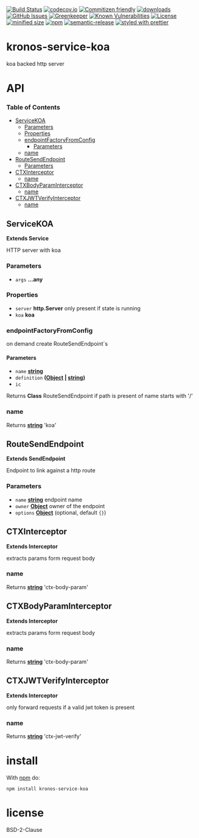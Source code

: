 [![Build Status](https://secure.travis-ci.org/Kronos-Integration/service-koa.png)](http://travis-ci.org/Kronos-Integration/service-koa)
[![codecov.io](http://codecov.io/github/Kronos-Integration/service-koa/coverage.svg?branch=master)](http://codecov.io/github/Kronos-Integration/service-koa?branch=master)
[![Commitizen friendly](https://img.shields.io/badge/commitizen-friendly-brightgreen.svg)](http://commitizen.github.io/cz-cli/)
[![downloads](http://img.shields.io/npm/dm/service-koa.svg?style=flat-square)](https://npmjs.org/package/service-koa)
[![GitHub Issues](https://img.shields.io/github/issues/Kronos-Integration/service-koa.svg?style=flat-square)](https://github.com/Kronos-Integration/service-koa/issues)
[![Greenkeeper](https://badges.greenkeeper.io/Kronos-Integration/service-koa.svg)](https://greenkeeper.io/)
[![Known Vulnerabilities](https://snyk.io/test/github/Kronos-Integration/service-koa/badge.svg)](https://snyk.io/test/github/Kronos-Integration/service-koa)
[![License](https://img.shields.io/badge/License-BSD%203--Clause-blue.svg)](https://opensource.org/licenses/BSD-3-Clause)
[![minified size](https://badgen.net/bundlephobia/min/@kronos-integration/service-koa)](https://bundlephobia.com/result?p=@kronos-integration/service-koa)
[![npm](https://img.shields.io/npm/v/@kronos-integration/service-koa.svg)](https://www.npmjs.com/package/@kronos-integration/service-koa)
[![semantic-release](https://img.shields.io/badge/%20%20%F0%9F%93%A6%F0%9F%9A%80-semantic--release-e10079.svg)](https://github.com/Kronos-Integration/service-koa)
[![styled with prettier](https://img.shields.io/badge/styled_with-prettier-ff69b4.svg)](https://github.com/prettier/prettier)

# kronos-service-koa

koa backed http server

# API

<!-- Generated by documentation.js. Update this documentation by updating the source code. -->

### Table of Contents

-   [ServiceKOA](#servicekoa)
    -   [Parameters](#parameters)
    -   [Properties](#properties)
    -   [endpointFactoryFromConfig](#endpointfactoryfromconfig)
        -   [Parameters](#parameters-1)
    -   [name](#name)
-   [RouteSendEndpoint](#routesendendpoint)
    -   [Parameters](#parameters-2)
-   [CTXInterceptor](#ctxinterceptor)
    -   [name](#name-1)
-   [CTXBodyParamInterceptor](#ctxbodyparaminterceptor)
    -   [name](#name-2)
-   [CTXJWTVerifyInterceptor](#ctxjwtverifyinterceptor)
    -   [name](#name-3)

## ServiceKOA

**Extends Service**

HTTP server with koa

### Parameters

-   `args` **...any** 

### Properties

-   `server` **http.Server** only present if state is running
-   `koa` **koa** 

### endpointFactoryFromConfig

on demand create RouteSendEndpoint´s

#### Parameters

-   `name` **[string](https://developer.mozilla.org/docs/Web/JavaScript/Reference/Global_Objects/String)** 
-   `definition` **([Object](https://developer.mozilla.org/docs/Web/JavaScript/Reference/Global_Objects/Object) \| [string](https://developer.mozilla.org/docs/Web/JavaScript/Reference/Global_Objects/String))** 
-   `ic`  

Returns **Class** RouteSendEndpoint if path is present of name starts with '/'

### name

Returns **[string](https://developer.mozilla.org/docs/Web/JavaScript/Reference/Global_Objects/String)** 'koa'

## RouteSendEndpoint

**Extends SendEndpoint**

Endpoint to link against a http route

### Parameters

-   `name` **[string](https://developer.mozilla.org/docs/Web/JavaScript/Reference/Global_Objects/String)** endpoint name
-   `owner` **[Object](https://developer.mozilla.org/docs/Web/JavaScript/Reference/Global_Objects/Object)** owner of the endpoint
-   `options` **[Object](https://developer.mozilla.org/docs/Web/JavaScript/Reference/Global_Objects/Object)**  (optional, default `{}`)

## CTXInterceptor

**Extends Interceptor**

extracts params form request body

### name

Returns **[string](https://developer.mozilla.org/docs/Web/JavaScript/Reference/Global_Objects/String)** 'ctx-body-param'

## CTXBodyParamInterceptor

**Extends Interceptor**

extracts params form request body

### name

Returns **[string](https://developer.mozilla.org/docs/Web/JavaScript/Reference/Global_Objects/String)** 'ctx-body-param'

## CTXJWTVerifyInterceptor

**Extends Interceptor**

only forward requests if a valid jwt token is present

### name

Returns **[string](https://developer.mozilla.org/docs/Web/JavaScript/Reference/Global_Objects/String)** 'ctx-jwt-verify'

# install

With [npm](http://npmjs.org) do:

```shell
npm install kronos-service-koa
```

# license

BSD-2-Clause
